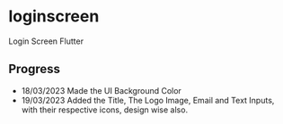 # loginscreen

Login Screen Flutter

## Progress

- 18/03/2023 Made the UI Background Color 
- 19/03/2023 Added the Title, The Logo Image, Email and Text Inputs, with their respective icons, design wise also.